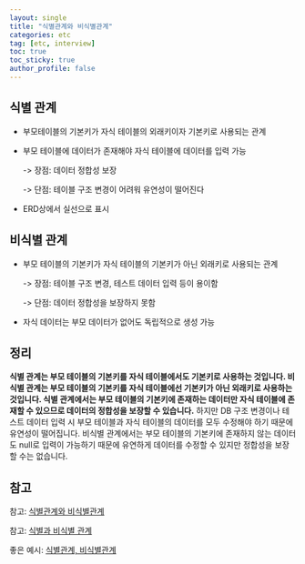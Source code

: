 ```yaml
---
layout: single
title: "식별관계와 비식별관계"
categories: etc
tag: [etc, interview]
toc: true
toc_sticky: true
author_profile: false
---
```

## 식별 관계

* 부모테이블의 기본키가 자식 테이블의 외래키이자 기본키로 사용되는 관계

* 부모 테이블에 데이터가 존재해야 자식 테이블에 데이터를 입력 가능 

  -> 장점: 데이터 정합성 보장

  -> 단점: 테이블 구조 변경이 어려워 유연성이 떨어진다

* ERD상에서 실선으로 표시



## 비식별 관계

* 부모 테이블의 기본키가 자식 테이블의 기본키가 아닌 외래키로 사용되는 관계

  -> 장점: 테이블 구조 변경, 테스트 데이터 입력 등이 용이함

  -> 단점: 데이터 정합성을 보장하지 못함

*  자식 데이터는 부모 데이터가 없어도 독립적으로 생성 가능



## 정리

**식별 관계는 부모 테이블의 기본키를 자식 테이블에서도 기본키로 사용하는 것입니다. 비식별 관계는 부모 테이블의 기본키를 자식 테이블에선 기본키가 아닌 외래키로 사용하는 것입니다. 식별 관계에서는 부모 테이블의 기본키에 존재하는 데이터만 자식 테이블에 존재할 수 있으므로 데이터의 정합성을 보장할 수 있습니다.** 하지만 DB 구조 변경이나 테스트 데이터 입력 시 부모 테이블과 자식 테이블의 데이터를 모두 수정해야 하기 때문에 유연성이 떨어집니다. 비식별 관계에서는 부모 테이블의 기본키에 존재하지 않는 데이터도 null로 입력이 가능하기 때문에 유연하게 데이터를 수정할 수 있지만 정합성을 보장할 수는 없습니다.



## 참고

참고: <a href="https://deveric.tistory.com/108" target="_blank">식별관계와 비식별관계</a>

참고: <a href="https://velog.io/@jch9537/DATABASE-%EC%8B%9D%EB%B3%84%EA%B3%BC-%EB%B9%84%EC%8B%9D%EB%B3%84-%EA%B4%80%EA%B3%84" target="_blank">식별과 비식별 관계</a>

좋은 예시: <a href="https://multifrontgarden.tistory.com/181" target="_blank">식별관계, 비식별관계</a>

